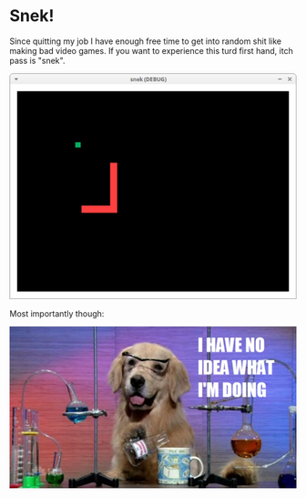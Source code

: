 # Snek!

Since quitting my job I have enough free time to get into random shit like making bad video games. If you want to experience this turd first hand, itch pass is "snek".

![screenshot](readme/screenshot.png)

Most importantly though:

![noidea](readme/noidea.jpg)
